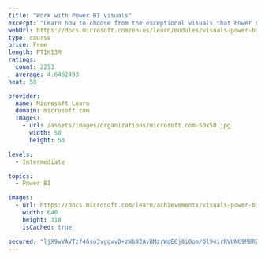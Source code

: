 ```yaml
---
title: "Work with Power BI visuals"
excerpt: "Learn how to choose from the exceptional visuals that Power BI makes available to you. Formatting visuals will direct the user’s attention to exactly where you want it, while helping to make the visual easier to read and interpret. You will also learn about how to use key performance indicators (KPIs)."
webUrl: https://docs.microsoft.com/en-us/learn/modules/visuals-power-bi/
type: course
price: Free
length: PT1H13M
ratings:
  count: 2253
  average: 4.6462493
heat: 58

provider:
  name: Microsoft Learn
  domain: microsoft.com
  images:
    - url: /assets/images/organizations/microsoft.com-50x50.jpg
      width: 50
      height: 50

levels:
  - Intermediate

topics:
  - Power BI

images:
  - url: https://docs.microsoft.com/learn/achievements/visuals-power-bi-social.png
    width: 640
    height: 318
    isCached: true

secured: "ljX9wVAVTzf4Gsu3vggxvD+zWb82AvBMzrWqECj8i0om/Ol94irRVUNC9MBR2kcertaZo09cR6rlCxd9WoxQcgAltiN1IGWKlUES/bGnh8p6G8pd3avLiSPOwdVW2d86YIpcxuxst22gi5SyWRAyh4PaP7h6Ps9OB6KiL2cU9DGTbDlDkuHLUr4UrTpPmQTWf/aaqZBlj5i4FtSRcuSNfJ/OcCRksHlaDPxnmfRyRSsn+jCQ6ZtKHL8fPmBDj2to9748A4mICl4GW0xlylpxa3OLzaDpsVY9ZqODxY7BUFrD9F2uT6ARNNR5+uH9rgP256sn+rJFnkuhMqHrsghegNyUG1gETNg/7jlwUvgnq3SLOmK546mxYUKU8hebwWI2Px2mS3xo2PyEkFmudMV2dIQ6ECyGCJWvUlWdA09HF7E=;yaBo6t9LrsMjYEv5Q78enA=="
---
```


